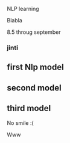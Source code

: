NLP learning


Blabla

8.5 throug september 
### jinti

## first Nlp model
## second model
## third model
 No smile :(

Www

